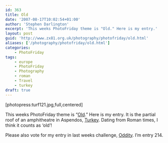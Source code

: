 ```yaml
---
id: 363
title: Old
date: '2007-08-17T10:02:54+01:00'
author: 'Stephen Darlington'
excerpt: 'This weeks PhotoFriday theme is "Old." Here is my entry.'
layout: post
guid: 'http://www.zx81.org.uk/photography/photofriday/old.html'
aliases: ['/photography/photofriday/old.html']
categories:
    - PhotoFriday
tags:
    - europe
    - PhotoFriday
    - Photography
    - roman
    - Travel
    - turkey
draft: true
---
```


\[photopress:turf121.jpg,full,centered\]

This weeks PhotoFriday theme is “[Old](http://www.photofriday.com/archives/challenge/000694.php "PhotoFriday: Old").” Here is my entry. It is the partial roof of an amphitheatre in Aspendos, [Turkey](/travel/turkey.html "Turkey pictures"). Dating from Roman times, I think it counts as ‘old’!

Please also vote for my entry in last weeks challenge, [Oddity](http://www.photofriday.com/linkviewer.php?id=692 "PhotoFriday: Oddity"). I’m entry 214.